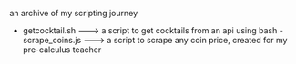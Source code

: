 an archive of my scripting journey

 - getcocktail.sh ---> a script to get cocktails from an api using bash
 -scrape_coins.js ---> a script to scrape any coin price, created for my pre-calculus teacher